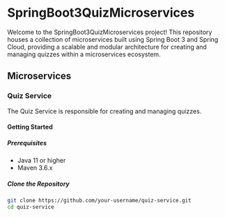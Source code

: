 # SpringBoot3QuizMicroservices

Welcome to the SpringBoot3QuizMicroservices project! This repository houses a collection of microservices built using Spring Boot 3 and Spring Cloud, providing a scalable and modular architecture for creating and managing quizzes within a microservices ecosystem.

## Microservices

### Quiz Service

The Quiz Service is responsible for creating and managing quizzes.

#### Getting Started

##### Prerequisites
- Java 11 or higher
- Maven 3.6.x

##### Clone the Repository
```bash
git clone https://github.com/your-username/quiz-service.git
cd quiz-service
